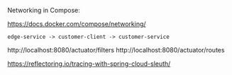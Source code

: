 Networking in Compose:

https://docs.docker.com/compose/networking/

```
edge-service -> customer-client -> customer-service
```

http://localhost:8080/actuator/filters
http://localhost:8080/actuator/routes

https://reflectoring.io/tracing-with-spring-cloud-sleuth/